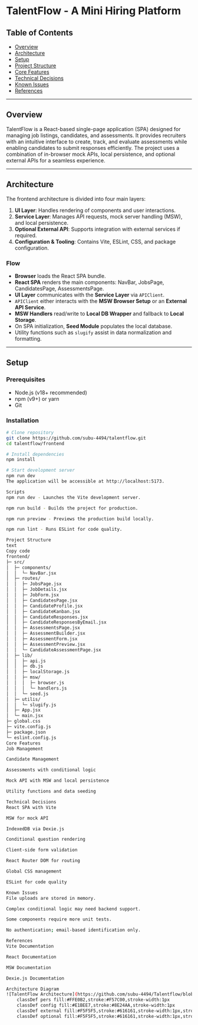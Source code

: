 # TalentFlow - A Mini Hiring Platform

## Table of Contents

- [Overview](#overview)
- [Architecture](#architecture)
- [Setup](#setup)
- [Project Structure](#project-structure)
- [Core Features](#core-features)
- [Technical Decisions](#technical-decisions)
- [Known Issues](#known-issues)
- [References](#references)

---

## Overview

TalentFlow is a React-based single-page application (SPA) designed for managing job listings, candidates, and assessments. It provides recruiters with an intuitive interface to create, track, and evaluate assessments while enabling candidates to submit responses efficiently. The project uses a combination of in-browser mock APIs, local persistence, and optional external APIs for a seamless experience.

---

## Architecture

The frontend architecture is divided into four main layers:  

1. **UI Layer**: Handles rendering of components and user interactions.  
2. **Service Layer**: Manages API requests, mock server handling (MSW), and local persistence.  
3. **Optional External API**: Supports integration with external services if required.  
4. **Configuration & Tooling**: Contains Vite, ESLint, CSS, and package configuration.

### Flow

- **Browser** loads the React SPA bundle.  
- **React SPA** renders the main components: NavBar, JobsPage, CandidatesPage, AssessmentsPage.  
- **UI Layer** communicates with the **Service Layer** via `APIClient`.  
- `APIClient` either interacts with the **MSW Browser Setup** or an **External API Service**.  
- **MSW Handlers** read/write to **Local DB Wrapper** and fallback to **Local Storage**.  
- On SPA initialization, **Seed Module** populates the local database.  
- Utility functions such as `slugify` assist in data normalization and formatting.

---

## Setup

### Prerequisites

- Node.js (v18+ recommended)  
- npm (v9+) or yarn  
- Git  

### Installation

```bash
# Clone repository
git clone https://github.com/subu-4494/talentflow.git
cd talentflow/frontend

# Install dependencies
npm install

# Start development server
npm run dev
The application will be accessible at http://localhost:5173.

Scripts
npm run dev - Launches the Vite development server.

npm run build - Builds the project for production.

npm run preview - Previews the production build locally.

npm run lint - Runs ESLint for code quality.

Project Structure
text
Copy code
frontend/
├─ src/
│  ├─ components/
│  │  └─ NavBar.jsx
│  ├─ routes/
│  │  ├─ JobsPage.jsx
│  │  ├─ JobDetails.jsx
│  │  ├─ JobForm.jsx
│  │  ├─ CandidatesPage.jsx
│  │  ├─ CandidateProfile.jsx
│  │  ├─ CandidateKanban.jsx
│  │  ├─ CandidateResponses.jsx
│  │  ├─ CandidateResponsesByEmail.jsx
│  │  ├─ AssessmentsPage.jsx
│  │  ├─ AssessmentBuilder.jsx
│  │  ├─ AssessmentForm.jsx
│  │  ├─ AssessmentPreview.jsx
│  │  └─ CandidateAssessmentPage.jsx
│  ├─ lib/
│  │  ├─ api.js
│  │  ├─ db.js
│  │  ├─ localStorage.js
│  │  ├─ msw/
│  │  │  ├─ browser.js
│  │  │  └─ handlers.js
│  │  └─ seed.js
│  ├─ utilis/
│  │  └─ slugify.js
│  ├─ App.jsx
│  └─ main.jsx
├─ global.css
├─ vite.config.js
├─ package.json
└─ eslint.config.js
Core Features
Job Management

Candidate Management

Assessments with conditional logic

Mock API with MSW and local persistence

Utility functions and data seeding

Technical Decisions
React SPA with Vite

MSW for mock API

IndexedDB via Dexie.js

Conditional question rendering

Client-side form validation

React Router DOM for routing

Global CSS management

ESLint for code quality

Known Issues
File uploads are stored in memory.

Complex conditional logic may need backend support.

Some components require more unit tests.

No authentication; email-based identification only.

References
Vite Documentation

React Documentation

MSW Documentation

Dexie.js Documentation

Architecture Diagram
![TalentFlow Architecture](https://github.com/subu-4494/Talentflow/blob/main/diagram.png)
    classDef pers fill:#FFE0B2,stroke:#F57C00,stroke-width:1px
    classDef config fill:#E1BEE7,stroke:#8E24AA,stroke-width:1px
    classDef external fill:#F5F5F5,stroke:#616161,stroke-width:1px,stroke-dasharray:5
    classDef optional fill:#F5F5F5,stroke:#616161,stroke-width:1px,stroke-dasharray:5
